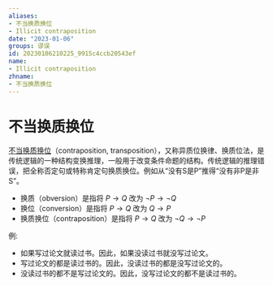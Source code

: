```yaml
---
aliases:
- 不当换质换位
- Illicit contraposition
date: "2023-01-06"
groups: 谬误
id: 20230106210225_9915c4ccb20543ef
name:
- Illicit contraposition
zhname:
- 不当换质换位
---
```


# 不当换质换位

[不当换质换位](https://zh.wikipedia.org/wiki/%E4%B8%8D%E7%95%B6%E6%8F%9B%E8%B3%AA%E6%8F%9B%E4%BD%8D)（contraposition, transposition），又称异质位换律、换质位法，是传统逻辑的一种结构变换推理，一般用于改变条件命题的结构。传统逻辑的推理错误，把全称否定句或特称肯定句换质换位。例如从“没有S是P”推得“没有非P是非S”。

- 换质（obversion）是指将 $\displaystyle P\to Q$ 改为 $\displaystyle \neg P\to \neg Q$
- 换位（conversion）是指将 $\displaystyle P\to Q$ 改为 $\displaystyle Q\to P$
- 换质换位（contraposition）是指将 $\displaystyle P\to Q$ 改为 $\displaystyle \neg Q\to \neg P$

例:
- 如果写过论文就读过书。因此，如果没读过书就没写过论文。
- 写过论文的都是读过书的。因此，没读过书的都是没写过论文的。
- 没读过书的都不是写过论文的。因此，没写过论文的都不是读过书的。